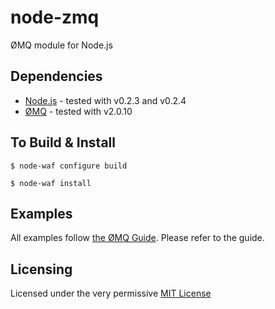 # node-zmq

ØMQ module for Node.js

## Dependencies

 * [Node.js][node.js] - tested with v0.2.3 and v0.2.4
 * [ØMQ][zmq] - tested with v2.0.10

## To Build & Install

	$ node-waf configure build

	$ node-waf install

## Examples

All examples follow [the ØMQ Guide][zguide]. Please refer to the guide.

## Licensing

Licensed under the very permissive [MIT License][mit-license]

[node.js]: http://http://nodejs.org/
[zguide]: http://zguide.zeromq.org/
[zmq]: http://www.zeromq.org/
[mit-license]: http://www.opensource.org/licenses/mit-license.php
